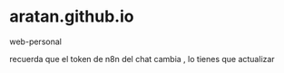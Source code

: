 # aratan.github.io
web-personal

recuerda que el token de n8n del chat cambia , lo tienes que actualizar
